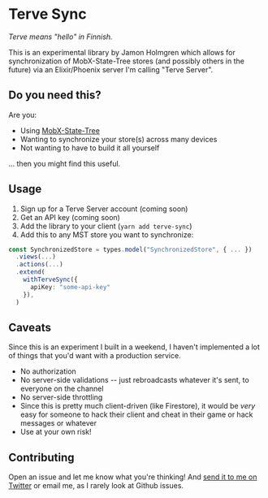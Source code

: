 # Terve Sync

_Terve means "hello" in Finnish._

This is an experimental library by Jamon Holmgren which allows for
synchronization of MobX-State-Tree stores (and possibly others in the
future) via an Elixir/Phoenix server I'm calling "Terve Server".

## Do you need this?

Are you:

- Using [MobX-State-Tree](https://mobx-state-tree.js.org)
- Wanting to synchronize your store(s) across many devices
- Not wanting to have to build it all yourself

... then you might find this useful.

## Usage

1. Sign up for a Terve Server account (coming soon)
2. Get an API key (coming soon)
3. Add the library to your client (`yarn add terve-sync`)
4. Add this to any MST store you want to synchronize:

```ts
const SynchronizedStore = types.model("SynchronizedStore", { ... })
  .views(...)
  .actions(...)
  .extend(
    withTerveSync({
      apiKey: "some-api-key"
    }),
  )
```

## Caveats

Since this is an experiment I built in a weekend, I haven't implemented a lot of things that you'd want with a production service.

- No authorization
- No server-side validations -- just rebroadcasts whatever it's sent, to everyone on the channel
- No server-side throttling
- Since this is pretty much client-driven (like Firestore), it would be _very_ easy for someone to hack their client and cheat in their game or hack messages or whatever
- Use at your own risk!

## Contributing

Open an issue and let me know what you're thinking! And [send it to me on Twitter](https://twitter.com/jamonholmgren) or email me, as I rarely look at Github issues.
